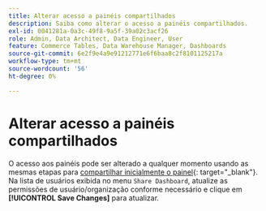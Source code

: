 ```yaml
---
title: Alterar acesso a painéis compartilhados
description: Saiba como alterar o acesso a painéis compartilhados.
exl-id: 0041281a-0a3c-49f8-9a5f-39a02c3acf26
role: Admin, Data Architect, Data Engineer, User
feature: Commerce Tables, Data Warehouse Manager, Dashboards
source-git-commit: 6e2f9e4a9e91212771e6f6baa8c2f8101125217a
workflow-type: tm+mt
source-wordcount: '56'
ht-degree: 0%

---
```


# Alterar acesso a painéis compartilhados

O acesso aos painéis pode ser alterado a qualquer momento usando as mesmas etapas para [compartilhar inicialmente o painel](../../data-user/dashboards/share-dashboard-with-users.md){: target="_blank"}. Na lista de usuários exibida no menu `Share Dashboard`, atualize as permissões de usuário/organização conforme necessário e clique em **[!UICONTROL Save Changes]** para atualizar.
